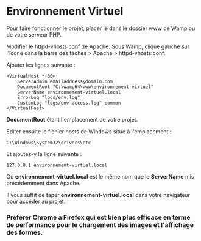 # Environnement Virtuel

Pour faire fonctionner le projet, placer le dans le dossier www de Wamp ou de votre serveur PHP.


Modifier le httpd-vhosts.conf de Apache.
Sous Wamp, clique gauche sur l'îcone dans la barre des tâches > Apache > httpd-vhosts.conf.

Ajouter les lignes suivante :
```
<VirtualHost *:80>
    ServerAdmin emailaddress@domain.com
    DocumentRoot "C:\wamp64\www\environnement-virtuel"
    ServerName environnement-virtuel.local
    ErrorLog "logs/env.log"
    CustomLog "logs/env-access.log" common
</VirtualHost>
```
**DocumentRoot** étant l'emplacement de votre projet.

Editer ensuite le fichier hosts de Windows situé à l'emplacement :
```
C:\Windows\System32\drivers\etc
```
Et ajoutez-y la ligne suivante :
```
127.0.0.1 environnement-virtuel.local
```
Où **environnement-virtuel.local** est le même nom que le **ServerName** mis précédemment dans Apache.

Il vous suffit de taper **environnement-virtuel.local** dans votre navigateur pour accéder au projet.

### **Préférer Chrome à Firefox qui est  bien plus efficace en terme de performance pour le chargement des images et l'affichage des formes.**
